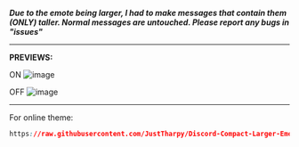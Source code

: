 ***Due to the emote being larger, I had to make messages that contain them (ONLY) taller. Normal messages are untouched.
Please report any bugs in "issues"***

---------------------------------------------------------------------------------------------------------------------------
**PREVIEWS:**

ON
![image](https://github.com/user-attachments/assets/5471ad30-542c-4d2c-aa39-d75f93d011a1)



OFF
![image](https://github.com/user-attachments/assets/252c216c-2012-4d65-a322-2a3f533967fb)

-----------------------------------------------------------------------------------------------------------------------------
For online theme:
```CSS
https://raw.githubusercontent.com/JustTharpy/Discord-Compact-Larger-Emotes/refs/heads/main/Larger%20Compact%20Emotes.css
```
